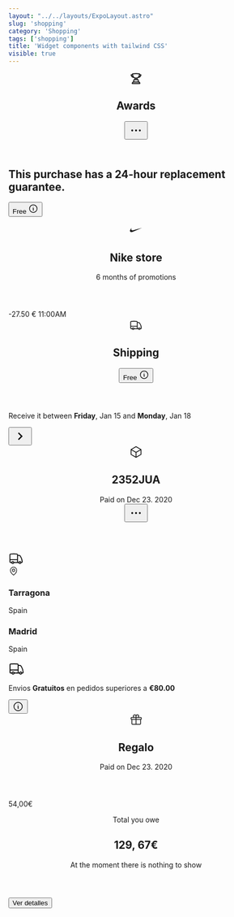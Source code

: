 ```yaml
---
layout: "../../layouts/ExpoLayout.astro"
slug: 'shopping'
category: 'Shopping'
tags: ['shopping']
title: 'Widget components with tailwind CSS'
visible: true
---
```


<article class="border shadow-sm break-inside flex flex-col gap-2 rounded-xl overflow-hidden p-4 mb-3 text-sm bg-white dark:bg-gray-950 dark:text-white dark:border-gray-900" data-filter="shopping">
  <header class="flex items-start justify-between">
    <div class="flex items-center gap-2">
      <svg width="24" height="24" fill="none" class="flex-none -mt-0.5" stroke-width="2" stroke="currentColor" viewBox="0 0 24 24" xmlns="http://www.w3.org/2000/svg" aria-hidden="true">
        <path stroke-linecap="round" stroke-linejoin="round" d="M16.5 18.75h-9m9 0a3 3 0 0 1 3 3h-15a3 3 0 0 1 3-3m9 0v-3.375c0-.621-.503-1.125-1.125-1.125h-.871M7.5 18.75v-3.375c0-.621.504-1.125 1.125-1.125h.872m5.007 0H9.497m5.007 0a7.454 7.454 0 0 1-.982-3.172M9.497 14.25a7.454 7.454 0 0 0 .981-3.172M5.25 4.236c-.982.143-1.954.317-2.916.52A6.003 6.003 0 0 0 7.73 9.728M5.25 4.236V4.5c0 2.108.966 3.99 2.48 5.228M5.25 4.236V2.721C7.456 2.41 9.71 2.25 12 2.25c2.291 0 4.545.16 6.75.47v1.516M7.73 9.728a6.726 6.726 0 0 0 2.748 1.35m8.272-6.842V4.5c0 2.108-.966 3.99-2.48 5.228m2.48-5.492a46.32 46.32 0 0 1 2.916.52 6.003 6.003 0 0 1-5.395 4.972m0 0a6.726 6.726 0 0 1-2.749 1.35m0 0a6.772 6.772 0 0 1-3.044 0"></path>
      </svg>
      <h2 class="text-lg font-medium">Awards</h2>
    </div>
    <button class="rounded-full flex flex-none items-center justify-center w-8 h-8 transition-colors duration-200 hover:bg-gray-100 dark:hover:bg-gray-900">
      <svg width="30" height="30" fill="none" stroke-width="1.5" stroke="currentColor" viewBox="0 0 24 24" xmlns="http://www.w3.org/2000/svg" aria-hidden="true">
        <path stroke-linecap="round" stroke-linejoin="round" d="M6.75 12a.75.75 0 1 1-1.5 0 .75.75 0 0 1 1.5 0ZM12.75 12a.75.75 0 1 1-1.5 0 .75.75 0 0 1 1.5 0ZM18.75 12a.75.75 0 1 1-1.5 0 .75.75 0 0 1 1.5 0Z"></path>
      </svg>
    </button>
  </header>
  <section class="flex items-center gap-4">
    <h2 class="flex flex-1 items-start gap-2 text-sm">
      <span>This purchase has a 24-hour replacement guarantee.</span>
    </h2>
    <button class="flex flex-none items-center gap-1 font-medium text-base rounded-full px-2 h-8 bg-indigo-50 dark:text-white dark:bg-gray-900">
      <span>Free</span>
      <svg width="20" height="20" fill="none" stroke-width="1.5" stroke="currentColor" viewBox="0 0 24 24" xmlns="http://www.w3.org/2000/svg" aria-hidden="true">
        <path stroke-linecap="round" stroke-linejoin="round" d="m11.25 11.25.041-.02a.75.75 0 0 1 1.063.852l-.708 2.836a.75.75 0 0 0 1.063.853l.041-.021M21 12a9 9 0 1 1-18 0 9 9 0 0 1 18 0Zm-9-3.75h.008v.008H12V8.25Z"></path>
      </svg>
    </button>
  </section>
</article>

<article class="border shadow-sm break-inside flex items-center justify-between gap-2 rounded-xl overflow-hidden p-4 mb-3 text-sm bg-white dark:bg-gray-950 dark:text-white dark:border-gray-900" data-filter="shopping">
  <header class="flex items-center space-x-4">
    <figure class="flex items-center justify-center flex-none w-10 h-10 rounded-full bg-gray-950 text-white dark:bg-gray-200 dark:text-black">
      <svg width="24" height="24" viewBox="0 0 24 10" fill="none" xmlns="http://www.w3.org/2000/svg">
        <path d="M23.9999 0.7995L6.44194 8.2755C4.98594 8.8915 3.76294 9.2005 2.77394 9.2005C1.65394 9.2005 0.840936 8.8085 0.336936 8.0235C0.0199359 7.5195 -0.0730641 6.8805 0.0569359 6.1055C0.186936 5.3305 0.532936 4.5055 1.09294 3.6275C1.55994 2.9175 2.32494 1.9845 3.38994 0.827499C3.0287 1.39617 2.76381 2.02056 2.60594 2.6755C2.32594 3.8705 2.57794 4.7475 3.36194 5.3075C3.73494 5.5685 4.24794 5.6995 4.90194 5.6995C5.42394 5.6995 6.01194 5.6155 6.66594 5.4475L23.9999 0.7995Z" fill="currentColor"></path>
      </svg>
    </figure>
    <section class="flex-auto">
      <h2 class="text-base font-semibold block">Nike store</h2>
      <p class="text-xs">6 months of promotions</p>
    </section>
  </header>
  <section class="inline-flex flex-col items-end space-y-1 text-right">
    <span class="font-semibold">-27.50 €</span>
    <span class="text-xs">11:00AM</span>
  </section>
</article>

<article class="border shadow-sm break-inside flex flex-col justify-between rounded-xl p-4 gap-2 mb-3 bg-white dark:bg-gray-950 dark:text-white dark:border-gray-900" data-filter="shopping">
  <header class="flex items-center justify-between">
    <div class="flex items-center gap-2 -mt-1 text-indigo-600 dark:text-white">
      <svg class="flex-none" width="26" height="26" fill="none" stroke-width="1.5" stroke="currentColor" viewBox="0 0 24 24" xmlns="http://www.w3.org/2000/svg" aria-hidden="true">
        <path stroke-linecap="round" stroke-linejoin="round" d="M8.25 18.75a1.5 1.5 0 0 1-3 0m3 0a1.5 1.5 0 0 0-3 0m3 0h6m-9 0H3.375a1.125 1.125 0 0 1-1.125-1.125V14.25m17.25 4.5a1.5 1.5 0 0 1-3 0m3 0a1.5 1.5 0 0 0-3 0m3 0h1.125c.621 0 1.129-.504 1.09-1.124a17.902 17.902 0 0 0-3.213-9.193 2.056 2.056 0 0 0-1.58-.86H14.25M16.5 18.75h-2.25m0-11.177v-.958c0-.568-.422-1.048-.987-1.106a48.554 48.554 0 0 0-10.026 0 1.106 1.106 0 0 0-.987 1.106v7.635m12-6.677v6.677m0 4.5v-4.5m0 0h-12"></path>
      </svg>
      <h2 class="text-base font-medium mt-1">Shipping</h2>
    </div>
    <button class="flex flex-none items-center gap-1 font-medium text-sm rounded-full px-2 h-8 bg-gray-100 dark:text-white dark:bg-gray-900">
      <span>Free</span>
      <svg width="20" height="20" fill="none" stroke-width="1.5" stroke="currentColor" viewBox="0 0 24 24" xmlns="http://www.w3.org/2000/svg" aria-hidden="true">
        <path stroke-linecap="round" stroke-linejoin="round" d="m11.25 11.25.041-.02a.75.75 0 0 1 1.063.852l-.708 2.836a.75.75 0 0 0 1.063.853l.041-.021M21 12a9 9 0 1 1-18 0 9 9 0 0 1 18 0Zm-9-3.75h.008v.008H12V8.25Z"></path>
      </svg>
    </button>
  </header>
  <section class="flex items-center gap-6 mt-2">
    <p class="text-sm">Receive it between <b>Friday</b>, Jan 15 and <b>Monday</b>, Jan 18</p>
    <button class="rounded-full flex flex-none items-center justify-center w-9 h-9 transition-colors duration-200 hover:bg-gray-100 dark:hover:bg-gray-900">
      <svg xmlns="http://www.w3.org/2000/svg" width="30" height="30" viewBox="0 0 24 24">
        <path d="M8.59,16.58L13.17,12L8.59,7.41L10,6L16,12L10,18L8.59,16.58Z" fill="currentColor"></path>
      </svg>
    </button>
  </section>
</article>

<article class="border shadow-sm break-inside rounded-xl p-4 mb-3 bg-white dark:bg-gray-950 dark:text-white dark:border-gray-900" data-filter="shopping">
  <header class="flex items-center justify-between">
    <div class="flex items-center gap-3">
      <div class="flex items-center justify-center w-12 h-12 rounded-full border border-gray-300 dark:border-gray-800">
        <svg width="26" height="26" fill="none" stroke-width="1.5" stroke="currentColor" viewBox="0 0 24 24" xmlns="http://www.w3.org/2000/svg" aria-hidden="true">
          <path stroke-linecap="round" stroke-linejoin="round" d="m21 7.5-9-5.25L3 7.5m18 0-9 5.25m9-5.25v9l-9 5.25M3 7.5l9 5.25M3 7.5v9l9 5.25m0-9v9"></path>
        </svg>
      </div>
      <div class="flex flex-col">
        <h2 class="text-lg font-semibold">2352JUA</h2>
        <span class="text-xs text-gray-600 dark:text-gray-400">Paid on Dec 23. 2020</span>
      </div>
    </div>
    <button class="rounded-full flex flex-none items-center justify-center w-8 h-8 transition-colors duration-200 hover:bg-gray-100 dark:hover:bg-gray-900">
      <svg width="30" height="30" fill="none" stroke-width="1.5" stroke="currentColor" viewBox="0 0 24 24" xmlns="http://www.w3.org/2000/svg" aria-hidden="true">
        <path stroke-linecap="round" stroke-linejoin="round" d="M6.75 12a.75.75 0 1 1-1.5 0 .75.75 0 0 1 1.5 0ZM12.75 12a.75.75 0 1 1-1.5 0 .75.75 0 0 1 1.5 0ZM18.75 12a.75.75 0 1 1-1.5 0 .75.75 0 0 1 1.5 0Z"></path>
      </svg>
    </button>
  </header>
  <section class="mt-8">
    <div class="relative w-full h-2">
      <div class="absolute top-1/2 -translate-y-1/2 left-0 w-full h-0 border border-dashed border-gray-300 dark:border-gray-600 rounded-full"></div>
      <div class="absolute top-1/2 -translate-y-1/2 left-0 w-1/2 h-1 bg-green-500">
        <div class="flex items-center justify-center absolute right-0 top-1/2 p-0.5 bg-white dark:bg-gray-950 -translate-y-1/2">
          <svg width="30" height="30" fill="none" stroke-width="1.5" stroke="currentColor" viewBox="0 0 24 24" xmlns="http://www.w3.org/2000/svg" aria-hidden="true">
            <path stroke-linecap="round" stroke-linejoin="round" d="M8.25 18.75a1.5 1.5 0 0 1-3 0m3 0a1.5 1.5 0 0 0-3 0m3 0h6m-9 0H3.375a1.125 1.125 0 0 1-1.125-1.125V14.25m17.25 4.5a1.5 1.5 0 0 1-3 0m3 0a1.5 1.5 0 0 0-3 0m3 0h1.125c.621 0 1.129-.504 1.09-1.124a17.902 17.902 0 0 0-3.213-9.193 2.056 2.056 0 0 0-1.58-.86H14.25M16.5 18.75h-2.25m0-11.177v-.958c0-.568-.422-1.048-.987-1.106a48.554 48.554 0 0 0-10.026 0 1.106 1.106 0 0 0-.987 1.106v7.635m12-6.677v6.677m0 4.5v-4.5m0 0h-12"></path>
          </svg>
        </div>
      </div>
      <div class="flex items-center justify-center absolute left-0 top-1/2 w-7 h-7 rounded-full bg-green-500 transform -translate-y-1/2">
        <span class="w-3 h-3 rounded-full bg-white dark:bg-gray-950"></span>
      </div>
      <div class="flex items-center justify-center absolute top-1/2 -translate-y-1/2 right-0 w-9 h-9 rounded-full border text-gray-500 border-gray-300 bg-white dark:border-gray-600 dark:bg-gray-950">
        <svg width="20" height="20" fill="none" stroke-width="1.5" stroke="currentColor" viewBox="0 0 24 24" xmlns="http://www.w3.org/2000/svg" aria-hidden="true">
          <path stroke-linecap="round" stroke-linejoin="round" d="M15 10.5a3 3 0 1 1-6 0 3 3 0 0 1 6 0Z"></path>
          <path stroke-linecap="round" stroke-linejoin="round" d="M19.5 10.5c0 7.142-7.5 11.25-7.5 11.25S4.5 17.642 4.5 10.5a7.5 7.5 0 1 1 15 0Z"></path>
        </svg>
      </div>
    </div>
  </section>
  <section class="flex items-center justify-between mt-5">
    <div class="flex flex-col items-start">
      <h3 class="font-semibold text-sm">Tarragona</h3>
      <p class="text-sm text-gray-600 dark:text-gray-400">Spain</p>
    </div>
    <div class="flex flex-col items-end">
      <h3 class="font-semibold text-sm">Madrid</h3>
      <p class="text-sm text-gray-600 dark:text-gray-400">Spain</p>
    </div>
  </section>
</article>

<article class="border shadow-sm break-inside rounded-xl p-4 gap-2 mb-3 bg-white dark:bg-gray-950 dark:text-white dark:border-gray-900" data-filter="shopping">
  <section class="flex items-start gap-4">
    <svg class="flex-none" width="32" height="32" fill="none" stroke-width="1.5" stroke="currentColor" viewBox="0 0 24 24" xmlns="http://www.w3.org/2000/svg" aria-hidden="true">
      <path stroke-linecap="round" stroke-linejoin="round" d="M8.25 18.75a1.5 1.5 0 0 1-3 0m3 0a1.5 1.5 0 0 0-3 0m3 0h6m-9 0H3.375a1.125 1.125 0 0 1-1.125-1.125V14.25m17.25 4.5a1.5 1.5 0 0 1-3 0m3 0a1.5 1.5 0 0 0-3 0m3 0h1.125c.621 0 1.129-.504 1.09-1.124a17.902 17.902 0 0 0-3.213-9.193 2.056 2.056 0 0 0-1.58-.86H14.25M16.5 18.75h-2.25m0-11.177v-.958c0-.568-.422-1.048-.987-1.106a48.554 48.554 0 0 0-10.026 0 1.106 1.106 0 0 0-.987 1.106v7.635m12-6.677v6.677m0 4.5v-4.5m0 0h-12"></path>
    </svg>
    <p class="text-sm">Envios <b>Gratuitos</b> en pedidos superiores a <b>€80.00</b></p>
    <button class="flex items-center justify-center h-8 w-8 flex-none rounded-full hover:bg-gray-100 dark:hover:bg-gray-900">
      <svg width="22" height="22" fill="none" stroke-width="1.5" stroke="currentColor" viewBox="0 0 24 24" xmlns="http://www.w3.org/2000/svg" aria-hidden="true">
        <path stroke-linecap="round" stroke-linejoin="round" d="m11.25 11.25.041-.02a.75.75 0 0 1 1.063.852l-.708 2.836a.75.75 0 0 0 1.063.853l.041-.021M21 12a9 9 0 1 1-18 0 9 9 0 0 1 18 0Zm-9-3.75h.008v.008H12V8.25Z"></path>
      </svg>
    </button>
  </section>
</article>

<article class="border shadow-sm break-inside relative overflow-hidden flex items-center justify-between rounded-xl p-4 mb-3 gap-4 text-sm bg-white dark:bg-gray-950 dark:text-white dark:border-gray-900" data-filter="shopping">
  <div class="absolute z-0 top-0 left-1/2 w-12 h-12 bg-green-500/80 blur-2xl"></div>
  <header class="flex items-center gap-4 relative">
    <div class="rounded-full flex flex-none items-center justify-center w-12 h-12 border dark:border-gray-800">
      <svg width="24" height="24" fill="none" stroke-width="1.5" stroke="currentColor" viewBox="0 0 24 24" xmlns="http://www.w3.org/2000/svg" aria-hidden="true">
        <path stroke-linecap="round" stroke-linejoin="round" d="M21 11.25v8.25a1.5 1.5 0 0 1-1.5 1.5H5.25a1.5 1.5 0 0 1-1.5-1.5v-8.25M12 4.875A2.625 2.625 0 1 0 9.375 7.5H12m0-2.625V7.5m0-2.625A2.625 2.625 0 1 1 14.625 7.5H12m0 0V21m-8.625-9.75h18c.621 0 1.125-.504 1.125-1.125v-1.5c0-.621-.504-1.125-1.125-1.125h-18c-.621 0-1.125.504-1.125 1.125v1.5c0 .621.504 1.125 1.125 1.125Z"></path>
      </svg>
    </div>
    <div class="flex flex-col relative">
      <h2 class="text-base font-medium">Regalo</h2>
      <span class="text-xs text-gray-600 dark:text-gray-400">Paid on Dec 23. 2020</span>
    </div>
  </header>
  <span class="text-lg font-semibold">54,00€</span>
</article>

<article class="border shadow-sm break-inside flex items-center justify-between rounded-xl p-4 mb-3 gap-4 text-sm bg-white dark:bg-gray-950 dark:text-white dark:border-gray-900" data-filter="shopping">
  <header class="flex flex-col gap-1">
    <p>Total you owe</p>
    <h2 class="text-xl font-semibold">129, 67€</h2>
    <span class="text-xs text-gray-600 dark:text-gray-400">At the moment there is nothing to show</span>
  </header>
  <button class="flex h-9 px-4 flex-none items-center justify-center rounded-full text-sm font-medium transition-colors duration-200 bg-gray-100 hover:bg-gray-200 dark:bg-gray-900 dark:hover:bg-gray-800">Ver detalles</button>
</article>
